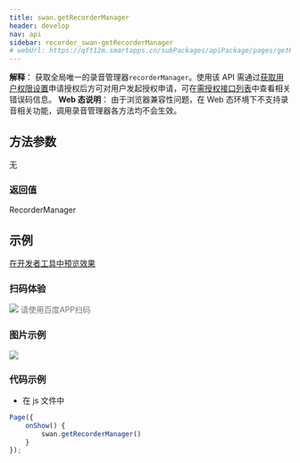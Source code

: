 ```yaml
---
title: swan.getRecorderManager
header: develop
nav: api
sidebar: recorder_swan-getRecorderManager
# webUrl: https://qft12m.smartapps.cn/subPackages/apiPackage/pages/getRecorderManager/getRecorderManager
---
```




**解释**： 获取全局唯一的录音管理器`recorderManager`。使用该 API 需通过[获取用户权限设置](https://smartprogram.baidu.com/docs/develop/api/open/authorize_set/)申请授权后方可对用户发起授权申请，可在[需授权接口列表](https://smartprogram.baidu.com/docs/develop/api/open/authorize_list/)中查看相关错误码信息。
**Web 态说明**： 由于浏览器兼容性问题，在 Web 态环境下不支持录音相关功能，调用录音管理器各方法均不会生效。

## 方法参数

 无

### 返回值

RecorderManager



## 示例

<a href="swanide://fragment/7c14ca3d4e36f07aed3f68185333b6d91569392187260" title="在开发者工具中预览效果" target="_self">在开发者工具中预览效果</a>

### 扫码体验

<div class='scan-code-container'>
    <img src="https://b.bdstatic.com/miniapp/assets/images/doc_demo/pages_getRecorderManager.png" class="demo-qrcode-image" />
    <font color=#777 12px>请使用百度APP扫码</font>
</div>

### 图片示例
<div class="m-doc-custom-examples">
    <div class="m-doc-custom-examples-correct">
        <img src="https://b.bdstatic.com/miniapp/images/RecorderManager.gif">
    </div>
    <div class="m-doc-custom-examples-correct">
        <img src=" ">
    </div>
    <div class="m-doc-custom-examples-correct">
        <img src=" ">
    </div>
</div>

### 代码示例




* 在 js 文件中

```js
Page({
    onShow() {
        swan.getRecorderManager()
    }
});
```
